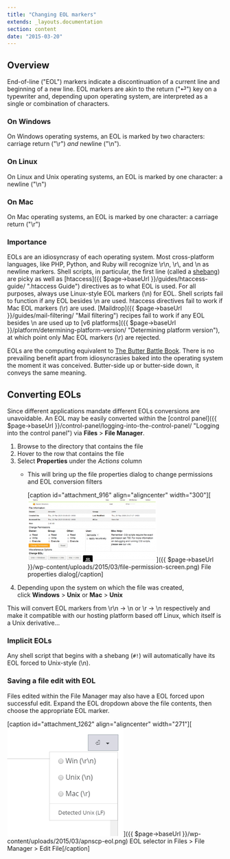 ```yaml
---
title: "Changing EOL markers"
extends: _layouts.documentation
section: content
date: "2015-03-20"
---
```


## Overview

End-of-line ("EOL") markers indicate a discontinuation of a current line and beginning of a new line. EOL markers are akin to the return ("⏎") key on a typewriter and, depending upon operating system, are interpreted as a single or combination of characters.

### On Windows

On Windows operating systems, an EOL is marked by two characters: carriage return ("\\r") _and_ newline ("\\n").

### On Linux

On Linux and Unix operating systems, an EOL is marked by one character: a newline ("\\n")

### On Mac

On Mac operating systems, an EOL is marked by one character: a carriage return ("\\r")

### Importance

EOLs are an idiosyncrasy of each operating system. Most cross-platform languages, like PHP, Python, and Ruby will recognize \\r\\n, \\r\\, and \\n as newline markers. Shell scripts, in particular, the first line (called a [shebang](http://en.wikipedia.org/wiki/Shebang_%28Unix%29)) are picky as well as [htaccess]({{ $page->baseUrl }}/guides/htaccess-guide/ ".htaccess Guide") directives as to what EOL is used. For all purposes, always use Linux-style EOL markers (\\n) for EOL. Shell scripts fail to function if any EOL besides \\n are used. htaccess directives fail to work if Mac EOL markers (\\r) are used. [Maildrop]({{ $page->baseUrl }}/guides/mail-filtering/ "Mail filtering") recipes fail to work if any EOL besides \\n are used up to [v6 platforms]({{ $page->baseUrl }}/platform/determining-platform-version/ "Determining platform version"), at which point only Mac EOL markers (\\r) are rejected.

EOLs are the computing equivalent to [The Butter Battle Book](http://en.wikipedia.org/wiki/The_Butter_Battle_Book). There is no prevailing benefit apart from idiosyncrasies baked into the operating system the moment it was conceived. Butter-side up or butter-side down, it conveys the same meaning.

## Converting EOLs

Since different applications mandate different EOLs conversions are unavoidable. An EOL may be easily converted within the [control panel]({{ $page->baseUrl }}/control-panel/logging-into-the-control-panel/ "Logging into the control panel") via **Files** > **File Manager**.

1. Browse to the directory that contains the file
2. Hover to the row that contains the file
3. Select **Properties** under the _Actions_ column
    - This will bring up the file properties dialog to change permissions and EOL conversion filters
        
        \[caption id="attachment\_916" align="aligncenter" width="300"\][![File properties dialog](images/file-permission-screen-300x147.png)]({{ $page->baseUrl }}/wp-content/uploads/2015/03/file-permission-screen.png) File properties dialog\[/caption\]
4. Depending upon the system on which the file was created, click **Windows** > **Unix** or **Mac** > **Unix**

This will convert EOL markers from \\r\\n -> \\n or \\r -> \\n respectively and make it compatible with our hosting platform based off Linux, which itself is a Unix derivative...

### Implicit EOLs

Any shell script that begins with a shebang (`#!`) will automatically have its EOL forced to Unix-style (\\n).

### Saving a file edit with EOL

Files edited within the File Manager may also have a EOL forced upon successful edit. Expand the EOL dropdown above the file contents, then choose the appropriate EOL marker.

\[caption id="attachment\_1262" align="aligncenter" width="271"\][![EOL selector in Files > File Manager > Edit File](images/apnscp-eol.png)]({{ $page->baseUrl }}/wp-content/uploads/2015/03/apnscp-eol.png) EOL selector in Files > File Manager > Edit File\[/caption\]
